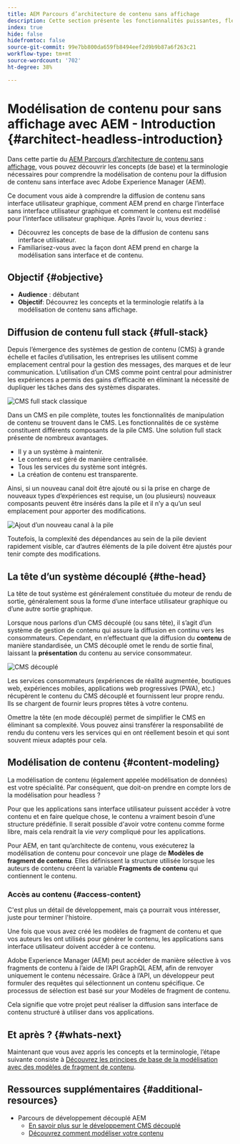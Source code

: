 ```yaml
---
title: AEM Parcours d’architecture de contenu sans affichage
description: Cette section présente les fonctionnalités puissantes, flexibles et sans interface d’Adobe Experience Manager et explique comment modéliser le contenu de votre projet.
index: true
hide: false
hidefromtoc: false
source-git-commit: 99e7bb800da659fb8494eef2d9b9b87a6f263c21
workflow-type: tm+mt
source-wordcount: '702'
ht-degree: 38%

---
```


# Modélisation de contenu pour sans affichage avec AEM - Introduction {#architect-headless-introduction}

Dans cette partie du [AEM Parcours d’architecture de contenu sans affichage](overview.md), vous pouvez découvrir les concepts (de base) et la terminologie nécessaires pour comprendre la modélisation de contenu pour la diffusion de contenu sans interface avec Adobe Experience Manager (AEM).

Ce document vous aide à comprendre la diffusion de contenu sans interface utilisateur graphique, comment AEM prend en charge l’interface sans interface utilisateur graphique et comment le contenu est modélisé pour l’interface utilisateur graphique. Après l’avoir lu, vous devriez :

* Découvrez les concepts de base de la diffusion de contenu sans interface utilisateur.
* Familiarisez-vous avec la façon dont AEM prend en charge la modélisation sans interface et de contenu.

## Objectif {#objective}

* **Audience** : débutant
* **Objectif**: Découvrez les concepts et la terminologie relatifs à la modélisation de contenu sans affichage.

## Diffusion de contenu full stack {#full-stack}

Depuis l’émergence des systèmes de gestion de contenu (CMS) à grande échelle et faciles d’utilisation, les entreprises les utilisent comme emplacement central pour la gestion des messages, des marques et de leur communication. L’utilisation d’un CMS comme point central pour administrer les expériences a permis des gains d’efficacité en éliminant la nécessité de dupliquer les tâches dans des systèmes disparates.

![CMS full stack classique](/help/journey-headless/developer/assets/full-stack.png)

Dans un CMS en pile complète, toutes les fonctionnalités de manipulation de contenu se trouvent dans le CMS. Les fonctionnalités de ce système constituent différents composants de la pile CMS. Une solution full stack présente de nombreux avantages.

* Il y a un système à maintenir.
* Le contenu est géré de manière centralisée.
* Tous les services du système sont intégrés.
* La création de contenu est transparente.

Ainsi, si un nouveau canal doit être ajouté ou si la prise en charge de nouveaux types d’expériences est requise, un (ou plusieurs) nouveaux composants peuvent être insérés dans la pile et il n’y a qu’un seul emplacement pour apporter des modifications.

![Ajout d’un nouveau canal à la pile](/help/journey-headless/developer/assets/adding-channel.png)

Toutefois, la complexité des dépendances au sein de la pile devient rapidement visible, car d’autres éléments de la pile doivent être ajustés pour tenir compte des modifications.

## La tête d’un système découplé {#the-head}

La tête de tout système est généralement constituée du moteur de rendu de sortie, généralement sous la forme d’une interface utilisateur graphique ou d’une autre sortie graphique.

Lorsque nous parlons d’un CMS découplé (ou sans tête), il s’agit d’un système de gestion de contenu qui assure la diffusion en continu vers les consommateurs. Cependant, en n’effectuant que la diffusion du **contenu** de manière standardisée, un CMS découplé omet le rendu de sortie final, laissant la **présentation** du contenu au service consommateur.

![CMS découplé](/help/journey-headless/developer/assets/headless-cms.png)

Les services consommateurs (expériences de réalité augmentée, boutiques web, expériences mobiles, applications web progressives (PWA), etc.) récupèrent le contenu du CMS découplé et fournissent leur propre rendu. Ils se chargent de fournir leurs propres têtes à votre contenu.

Omettre la tête (en mode découplé) permet de simplifier le CMS en éliminant sa complexité. Vous pouvez ainsi transférer la responsabilité de rendu du contenu vers les services qui en ont réellement besoin et qui sont souvent mieux adaptés pour cela.

## Modélisation de contenu {#content-modeling}

La modélisation de contenu (également appelée modélisation de données) est votre spécialité. Par conséquent, que doit-on prendre en compte lors de la modélisation pour headless ?

Pour que les applications sans interface utilisateur puissent accéder à votre contenu et en faire quelque chose, le contenu a vraiment besoin d’une structure prédéfinie. Il serait possible d&#39;avoir votre contenu comme forme libre, mais cela rendrait la vie *very* compliqué pour les applications.

Pour AEM, en tant qu’architecte de contenu, vous exécuterez la modélisation de contenu pour concevoir une plage de **Modèles de fragment de contenu**. Elles définissent la structure utilisée lorsque les auteurs de contenu créent la variable **Fragments de contenu** qui contiennent le contenu.

### Accès au contenu {#access-content}

C&#39;est plus un détail de développement, mais ça pourrait vous intéresser, juste pour terminer l&#39;histoire.

Une fois que vous avez créé les modèles de fragment de contenu et que vos auteurs les ont utilisés pour générer le contenu, les applications sans interface utilisateur doivent accéder à ce contenu.

Adobe Experience Manager (AEM) peut accéder de manière sélective à vos fragments de contenu à l’aide de l’API GraphQL AEM, afin de renvoyer uniquement le contenu nécessaire. Grâce à l’API, un développeur peut formuler des requêtes qui sélectionnent un contenu spécifique. Ce processus de sélection est basé sur *your* Modèles de fragment de contenu.

Cela signifie que votre projet peut réaliser la diffusion sans interface de contenu structuré à utiliser dans vos applications.

## Et après ? {#whats-next}

Maintenant que vous avez appris les concepts et la terminologie, l’étape suivante consiste à [Découvrez les principes de base de la modélisation avec des modèles de fragment de contenu](basics.md).

## Ressources supplémentaires {#additional-resources}

* Parcours de développement découplé AEM
   * [En savoir plus sur le développement CMS découplé](/help/journey-headless/developer/learn-about.md)
   * [Découvrez comment modéliser votre contenu](/help/journey-headless/developer/model-your-content.md)
